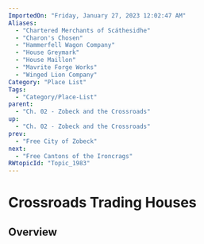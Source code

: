 ```yaml
---
ImportedOn: "Friday, January 27, 2023 12:02:47 AM"
Aliases:
  - "Chartered Merchants of Scáthesidhe"
  - "Charon's Chosen"
  - "Hammerfell Wagon Company"
  - "House Greymark"
  - "House Maillon"
  - "Mavrite Forge Works"
  - "Winged Lion Company"
Category: "Place List"
Tags:
  - "Category/Place-List"
parent:
  - "Ch. 02 - Zobeck and the Crossroads"
up:
  - "Ch. 02 - Zobeck and the Crossroads"
prev:
  - "Free City of Zobeck"
next:
  - "Free Cantons of the Ironcrags"
RWtopicId: "Topic_1983"
---
```

# Crossroads Trading Houses
## Overview
